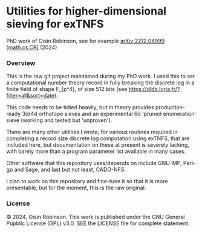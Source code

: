 # Utilities for higher-dimensional sieving for exTNFS
PhD work of Oisin Robinson, see for example [arXiv:2212.04999 [math.cs.CR]](https://arxiv.org/abs/2212.04999) (2024)

### Overview
This is the raw git project maintained during my PhD work.  I used this to set a
computational number theory record in fully breaking the discrete log in a finite
field of shape F_{p^4}, of size 512 bits (see https://dldb.loria.fr/?filter=all&sort=date).

This code needs to be tidied heavily, but in theory provides production-ready 3d/4d
orthotope sieves and an experimental 6d 'pruned enumeration' sieve (working and
tested but 'unproven').

There are many other utilities I wrote, for various routines required in completing
a record size discrete log computation using exTNFS, that are included here, but
documentation on these at present is severely lacking, with barely more than a program
parameter list available in many cases.

Other software that this repository uses/depends on include GNU-MP, Pari-gp and Sage, and
last but not least, CADO-NFS.

I plan to work on this repository and fine-tune it so that it is more presentable, but
for the moment, this is the raw original.

### License
&copy; 2024, Oisin Robinson.
This work is published under the GNU General Pupblic License (GPL) v3.0.
SEE the LICENSE file for complete statement.

